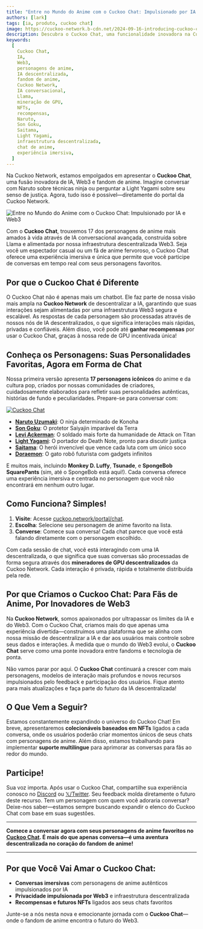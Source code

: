 ```yaml
---
title: "Entre no Mundo do Anime com o Cuckoo Chat: Impulsionado por IA e Web3"
authors: [lark]
tags: [ia, produto, cuckoo chat]
image: https://cuckoo-network.b-cdn.net/2024-09-16-introducing-cuckoo-chat-converse-with-your-favorite-anime-characters.webp
description: Descubra o Cuckoo Chat, uma funcionalidade inovadora na Cuckoo Network que permite que você participe de conversas em tempo real com 17 personagens icônicos de anime. Aproveitando a tecnologia de ponta em IA e Web3, o Cuckoo Chat oferece uma experiência autêntica e imersiva para fãs de anime em todo lugar. Comece a conversar agora em cuckoo.network/portal/chat!
keywords:
  [
    Cuckoo Chat,
    IA,
    Web3,
    personagens de anime,
    IA descentralizada,
    fandom de anime,
    Cuckoo Network,
    IA conversacional,
    Llama,
    mineração de GPU,
    NFTs,
    recompensas,
    Naruto,
    Son Goku,
    Saitama,
    Light Yagami,
    infraestrutura descentralizada,
    chat de anime,
    experiência imersiva,
  ]
---
```


Na Cuckoo Network, estamos empolgados em apresentar o **Cuckoo Chat**, uma fusão inovadora de IA, Web3 e fandom de anime. Imagine conversar com Naruto sobre técnicas ninja ou perguntar a Light Yagami sobre seu senso de justiça. Agora, tudo isso é possível—diretamente do portal da Cuckoo Network.

![Entre no Mundo do Anime com o Cuckoo Chat: Impulsionado por IA e Web3](https://cuckoo-network.b-cdn.net/2024-09-16-introducing-cuckoo-chat-converse-with-your-favorite-anime-characters.webp "Entre no Mundo do Anime com o Cuckoo Chat: Impulsionado por IA e Web3")

Com o **Cuckoo Chat**, trouxemos 17 dos personagens de anime mais amados à vida através de IA conversacional avançada, construída sobre Llama e alimentada por nossa infraestrutura descentralizada Web3. Seja você um espectador casual ou um fã de anime fervoroso, o Cuckoo Chat oferece uma experiência imersiva e única que permite que você participe de conversas em tempo real com seus personagens favoritos.

## **Por que o Cuckoo Chat é Diferente**

O Cuckoo Chat não é apenas mais um chatbot. Ele faz parte de nossa visão mais ampla na **Cuckoo Network** de descentralizar a IA, garantindo que suas interações sejam alimentadas por uma infraestrutura Web3 segura e escalável. As respostas de cada personagem são processadas através de nossos nós de IA descentralizados, o que significa interações mais rápidas, privadas e confiáveis. Além disso, você pode até **ganhar recompensas** por usar o Cuckoo Chat, graças à nossa rede de GPU incentivada única!

## **Conheça os Personagens: Suas Personalidades Favoritas, Agora em Forma de Chat**

Nossa primeira versão apresenta **17 personagens icônicos** do anime e da cultura pop, criados por nossas comunidades de criadores, cuidadosamente elaborados para refletir suas personalidades autênticas, histórias de fundo e peculiaridades. Prepare-se para conversar com:

[![Cuckoo Chat](https://cuckoo-network.b-cdn.net/cuckoo-chat-preview.webp "Cuckoo Chat")](https://cuckoo.network/portal/chat)

- **[Naruto Uzumaki](https://cuckoo.network/portal/chat/naruto)**: O ninja determinado de Konoha
- **[Son Goku](https://cuckoo.network/portal/chat/goku)**: O protetor Saiyajin imparável da Terra
- **[Levi Ackerman](https://cuckoo.network/portal/chat/levi)**: O soldado mais forte da humanidade de Attack on Titan
- **[Light Yagami](https://cuckoo.network/portal/chat/light)**: O portador do Death Note, pronto para discutir justiça
- **[Saitama](https://cuckoo.network/portal/chat/saitama)**: O herói invencível que vence cada luta com um único soco
- **[Doraemon](https://cuckoo.network/portal/chat/doraemon)**: O gato robô futurista com gadgets infinitos

E muitos mais, incluindo **Monkey D. Luffy**, **Tsunade**, e **SpongeBob SquarePants** (sim, até o SpongeBob está aqui!). Cada conversa oferece uma experiência imersiva e centrada no personagem que você não encontrará em nenhum outro lugar.

## **Como Funciona? Simples!**

1. **Visite**: Acesse [cuckoo.network/portal/chat](https://cuckoo.network/portal/chat).
2. **Escolha**: Selecione seu personagem de anime favorito na lista.
3. **Converse**: Comece sua conversa! Cada chat parece que você está falando diretamente com o personagem escolhido.

Com cada sessão de chat, você está interagindo com uma IA descentralizada, o que significa que suas conversas são processadas de forma segura através dos **mineradores de GPU descentralizados** da Cuckoo Network. Cada interação é privada, rápida e totalmente distribuída pela rede.

## **Por que Criamos o Cuckoo Chat: Para Fãs de Anime, Por Inovadores de Web3**

Na **Cuckoo Network**, somos apaixonados por ultrapassar os limites da IA e do Web3. Com o Cuckoo Chat, criamos mais do que apenas uma experiência divertida—construímos uma plataforma que se alinha com nossa missão de descentralizar a IA e dar aos usuários mais controle sobre seus dados e interações. À medida que o mundo do Web3 evolui, o **Cuckoo Chat** serve como uma ponte inovadora entre fandoms e tecnologia de ponta.

Não vamos parar por aqui. O **Cuckoo Chat** continuará a crescer com mais personagens, modelos de interação mais profundos e novos recursos impulsionados pelo feedback e participação dos usuários. Fique atento para mais atualizações e faça parte do futuro da IA descentralizada!

## **O Que Vem a Seguir?**

Estamos constantemente expandindo o universo do Cuckoo Chat! Em breve, apresentaremos **colecionáveis baseados em NFTs** ligados a cada conversa, onde os usuários poderão criar momentos únicos de seus chats com personagens de anime. Além disso, estamos trabalhando para implementar **suporte multilíngue** para aprimorar as conversas para fãs ao redor do mundo.

## **Participe!**

Sua voz importa. Após usar o Cuckoo Chat, compartilhe sua experiência conosco no [Discord](https://cuckoo.network/dc) ou [𝕏/Twitter](https://cuckoo.network/x). Seu feedback molda diretamente o futuro deste recurso. Tem um personagem com quem você adoraria conversar? Deixe-nos saber—estamos sempre buscando expandir o elenco do Cuckoo Chat com base em suas sugestões.

---

**Comece a conversar agora com seus personagens de anime favoritos no [Cuckoo Chat](https://cuckoo.network/portal/chat). É mais do que apenas conversa—é uma aventura descentralizada no coração do fandom de anime!**

---

## **Por que Você Vai Amar o Cuckoo Chat:**

- **Conversas imersivas** com personagens de anime autênticos impulsionados por IA
- **Privacidade impulsionada por Web3** e infraestrutura descentralizada
- **Recompensas e futuros NFTs** ligados aos seus chats favoritos

Junte-se a nós nesta nova e emocionante jornada com o **Cuckoo Chat**—onde o fandom de anime encontra o futuro do Web3.
